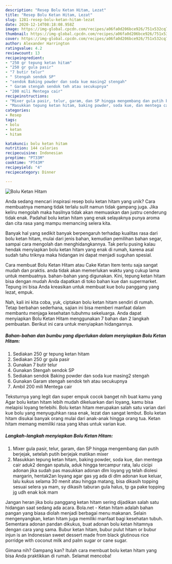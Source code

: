 ```yaml
---
description: "Resep Bolu Ketan Hitam, Lezat"
title: "Resep Bolu Ketan Hitam, Lezat"
slug: 1281-resep-bolu-ketan-hitam-lezat
date: 2020-12-14T08:18:08.958Z
image: https://img-global.cpcdn.com/recipes/a06fa0d206bce926/751x532cq70/bolu-ketan-hitam-foto-resep-utama.jpg
thumbnail: https://img-global.cpcdn.com/recipes/a06fa0d206bce926/751x532cq70/bolu-ketan-hitam-foto-resep-utama.jpg
cover: https://img-global.cpcdn.com/recipes/a06fa0d206bce926/751x532cq70/bolu-ketan-hitam-foto-resep-utama.jpg
author: Alexander Harrington
ratingvalue: 4.2
reviewcount: 13
recipeingredient:
- "250 gr tepung ketan hitam"
- "250 gr gula pasir"
- "7 butir telur"
- " Stengah sendok SP"
- "sendok Baking powder dan soda kue masing2 stengah"
- " Garam stengah sendok teh atau secukupnya"
- "200 mili Mentega cair"
recipeinstructions:
- "Mixer gula pasir, telur, garam, dan SP hingga mengembang dan putih berjejak, setelah putih berjejak matikan mixer"
- "Masukkan tepung ketan hitam, baking powder, soda kue, dan mentega cair aduk2 dengan spatula, aduk hingga tercampur rata, lalu cicipi adonan jika sudah pas masukkan adonan dlm loyang yg telah diolesi margarin, hentak2an loyang agar gas yg ada di dlm adonan kue keluar, lalu kukus selama 30 menit atau hingga matang, bisa dikasih topping sesuai selera ya mam, sy dikasih taburan gula halus, tp ga pake topping jg udh enak kok mam"
categories:
- Resep
tags:
- bolu
- ketan
- hitam

katakunci: bolu ketan hitam 
nutrition: 144 calories
recipecuisine: Indonesian
preptime: "PT33M"
cooktime: "PT43M"
recipeyield: "4"
recipecategory: Dinner

---
```



![Bolu Ketan Hitam](https://img-global.cpcdn.com/recipes/a06fa0d206bce926/751x532cq70/bolu-ketan-hitam-foto-resep-utama.jpg)

Anda sedang mencari inspirasi resep bolu ketan hitam yang unik? Cara membuatnya memang tidak terlalu sulit namun tidak gampang juga. Jika keliru mengolah maka hasilnya tidak akan memuaskan dan justru cenderung tidak enak. Padahal bolu ketan hitam yang enak selayaknya punya aroma dan cita rasa yang mampu memancing selera kita.

Banyak hal yang sedikit banyak berpengaruh terhadap kualitas rasa dari bolu ketan hitam, mulai dari jenis bahan, kemudian pemilihan bahan segar, sampai cara mengolah dan menghidangkannya. Tak perlu pusing kalau hendak menyiapkan bolu ketan hitam yang enak di rumah, karena asal sudah tahu triknya maka hidangan ini dapat menjadi suguhan spesial.

Cara membuat Bolu Ketan Hitam atau Cake Ketan Item tentu saja sangat mudah dan praktis. anda tidak akan memerlukan waktu yang cukup lama untuk membuatnya. bahan-bahan yang digunakan. Kini, tepung ketan hitam bisa dengan mudah Anda dapatkan di toko bahan kue dan supermarket. Tepung ini bisa Anda kreasikan untuk membuat kue bolu panggang yang lezat, empuk.


Nah, kali ini kita coba, yuk, ciptakan bolu ketan hitam sendiri di rumah. Tetap berbahan sederhana, sajian ini bisa memberi manfaat dalam membantu menjaga kesehatan tubuhmu sekeluarga. Anda dapat menyiapkan Bolu Ketan Hitam menggunakan 7 bahan dan 2 langkah pembuatan. Berikut ini cara untuk menyiapkan hidangannya.

<!--inarticleads1-->

##### Bahan-bahan dan bumbu yang diperlukan dalam menyiapkan Bolu Ketan Hitam:

1. Sediakan 250 gr tepung ketan hitam
1. Sediakan 250 gr gula pasir
1. Gunakan 7 butir telur
1. Gunakan  Stengah sendok SP
1. Sediakan sendok Baking powder dan soda kue masing2 stengah
1. Gunakan  Garam stengah sendok teh atau secukupnya
1. Ambil 200 mili Mentega cair


Teksturnya yang legit dan super empuk cocok banget nih buat kamu yang Agar bolu ketan hitam lebih mudah dikeluarkan dari loyang, kamu bisa melapisi loyang terlebihi. Bolu ketan hitam merupakan salah satu varian dari kue bolu yang menyuguhkan rasa enak, lezat dan sangat lembut. Bolu ketan hitam disukai banyak orang mulai dari anak-anak hingga orang tua. Ketan hitam memang memiliki rasa yang khas untuk varian kue. 

<!--inarticleads2-->

##### Langkah-langkah menyiapkan Bolu Ketan Hitam:

1. Mixer gula pasir, telur, garam, dan SP hingga mengembang dan putih berjejak, setelah putih berjejak matikan mixer
1. Masukkan tepung ketan hitam, baking powder, soda kue, dan mentega cair aduk2 dengan spatula, aduk hingga tercampur rata, lalu cicipi adonan jika sudah pas masukkan adonan dlm loyang yg telah diolesi margarin, hentak2an loyang agar gas yg ada di dlm adonan kue keluar, lalu kukus selama 30 menit atau hingga matang, bisa dikasih topping sesuai selera ya mam, sy dikasih taburan gula halus, tp ga pake topping jg udh enak kok mam


Jangan heran jika bolu panggang ketan hitam sering dijadikan salah satu hidangan saat sedang ada acara. Bola.net - Ketan hitam adalah bahan pangan yang biasa diolah menjadi berbagai menu makanan. Selain mengenyangkan, ketan hitam juga memiliki manfaat bagi kesehatan tubuh. Sementara adonan pandan dikukus, buat adonan bolu ketan hitamnya dengan cara yang sama. Bubur ketan hitam, bubur pulut hitam or bubur injun is an Indonesian sweet dessert made from black glutinous rice porridge with coconut milk and palm sugar or cane sugar. 

Gimana nih? Gampang kan? Itulah cara membuat bolu ketan hitam yang bisa Anda praktikkan di rumah. Selamat mencoba!
